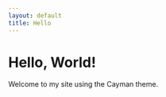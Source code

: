 ```yaml
---
layout: default
title: Hello
---
```


<h1>Hello, World!</h1>
<p>Welcome to my site using the Cayman theme.</p>
